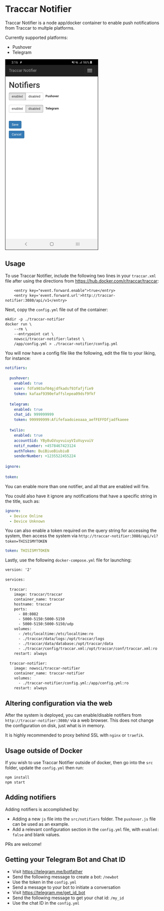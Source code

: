 # Traccar Notifier

Traccar Notifier is a node app/docker container to enable push notifications from Traccar to multple platforms.

Currently supported platforms:
- Pushover
- Telegram

<img src="screenshots/1.jpg" border=1 width=300>

## Usage

To use Traccar Notifier, include the following two lines in your `traccar.xml` file after using the directions from https://hub.docker.com/r/traccar/traccar:
```
    <entry key="event.forward.enable">true</entry>
    <entry key='event.forward.url'>http://traccar-notifier:3080/api/v1</entry>
```

Next, copy the `config.yml` file out of the container:
```
mkdir -p ./traccar-notifier
docker run \
	--rm \
	--entrypoint cat \
	nowsci/traccar-notifier:latest \
	/app/config.yml > ./traccar-notifier/config.yml
```

You will now have a config file like the following, edit the file to your liking, for instance:
``` yml
notifiers:

  pushover:
    enabled: true
    user: fdfa903af04gjdfkadsf93fafjfie9
    token: kafaaf9390efaffslepea09dsf9fkf

  telegram:
    enabled: true
    chat_id: 999999999
    token: 999999999:Afifefaadoieoaaa_aefFEFFDfjadfkaeee

  twilio:
    enabled: true
    accountSid: YBy8uGVuyvuiuyVIuVuyvuiV
    notif_number: +4578467423124
    authToken: BuiBiuoBiubiuB
    senderNumber: +1235522455224

ignore:

token:
```
You can enable more than one notifier, and all that are enabled will fire.

You could also have it ignore any notifications that have a specific string in the title, such as:
``` yml
ignore:
  - Device Online
  - Device Unknown
```

You can also enable a token required on the query string for accessing the system, then access the system via `http://traccar-notifier:3080/api/v1?token=THISISMYTOKEN`
``` yml
token: THISISMYTOKEN
```

Lastly, use the following `docker-compose.yml` file for launching:
```
version: '2'

services:

  traccar:
    image: traccar/traccar
    container_name: traccar
    hostname: traccar
    ports:
      - 80:8082
      - 5000-5150:5000-5150
      - 5000-5150:5000-5150/udp
    volumes:
      - /etc/localtime:/etc/localtime:ro
      - ./traccar/data/logs:/opt/traccar/logs
      - ./traccar/data/database:/opt/traccar/data
      - ./traccar/config/traccar.xml:/opt/traccar/conf/traccar.xml:ro
    restart: always

  traccar-notifier:
    image: nowsci/traccar-notifier
    container_name: traccar-notifier
    volumes:
      - ./traccar-notifier/config.yml:/app/config.yml:ro
    restart: always
```

## Altering configuration via the web
After the system is deployed, you can enable/disable notifiers from `http://traccar-notifier:3080/` via a web browser. This does not change the configuration on disk, just what is in memory.

It is highly recommended to proxy behind SSL with `nginx` or `traefik`.

## Usage outside of Docker
If you wish to use Traccar Notifier outside of docker, then go into the `src` folder, update the `config.yml` then run:
```
npm install
npm start
```

## Adding notifiers
Adding notifiers is accomplished by:
- Adding a new `js` file into the `src/notifiers` folder. The `pushover.js` file can be used as an example.
- Add a relevant configuration section in the `config.yml` file, with `enabled: false` and blank values.

PRs are welcome!

## Getting your Telegram Bot and Chat ID
- Visit https://telegram.me/botfather
- Send the following message to create a bot: `/newbot`
- Use the token in the `config.yml`
- Send a message to your bot to initiate a conversation
- Visit https://telegram.me/get_id_bot
- Send the following message to get your chat id: `/my_id`
- Use the chat ID in the `config.yml`
